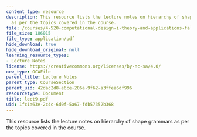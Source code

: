 ```yaml
---
content_type: resource
description: This resource lists the lecture notes on hierarchy of shape grammars
  as per the topics covered in the course.
file: /courses/4-520-computational-design-i-theory-and-applications-fall-2005/1fc1a63e2c4c6d0f5a67fdb57352b368_lect9.pdf
file_size: 186015
file_type: application/pdf
hide_download: true
hide_download_original: null
learning_resource_types:
- Lecture Notes
license: https://creativecommons.org/licenses/by-nc-sa/4.0/
ocw_type: OCWFile
parent_title: Lecture Notes
parent_type: CourseSection
parent_uid: 42dac2d8-e6ce-206a-9f62-a3ffea6df996
resourcetype: Document
title: lect9.pdf
uid: 1fc1a63e-2c4c-6d0f-5a67-fdb57352b368
---
```

This resource lists the lecture notes on hierarchy of shape grammars as per the topics covered in the course.